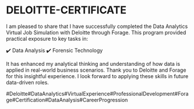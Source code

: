 # DELOITTE-CERTIFICATE
I am pleased to share that I have successfully completed the Data Analytics Virtual Job Simulation with Deloitte through Forage.  This program provided practical exposure to key tasks in: 

✔️ Data Analysis 
✔️ Forensic Technology  

It has enhanced my analytical thinking and understanding of how data is applied in real-world business scenarios. 
Thank you to Deloitte and Forage for this insightful experience. I look forward to applying these skills in future data-driven roles.

#Deloitte#DataAnalytics#VirtualExperience#ProfessionalDevelopment#Forage#Certification#DataAnalysis#CareerProgression

